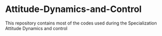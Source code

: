 # Attitude-Dynamics-and-Control
This repository contains most of  the codes used during the Specialization Attitude Dynamics and control
